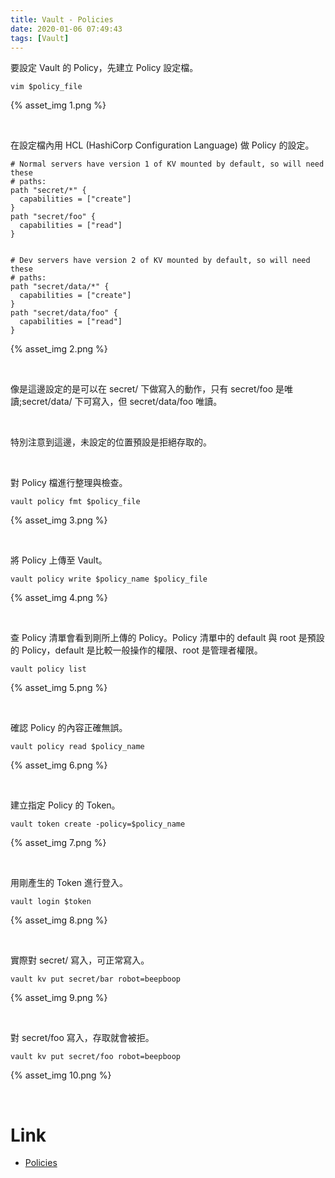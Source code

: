```yaml
---
title: Vault - Policies
date: 2020-01-06 07:49:43
tags: [Vault]
---
```


要設定 Vault 的 Policy，先建立 Policy 設定檔。  

<!-- More -->

    vim $policy_file

{% asset_img 1.png %}

</br>


在設定檔內用 HCL (HashiCorp Configuration Language) 做 Policy 的設定。  

```
# Normal servers have version 1 of KV mounted by default, so will need these
# paths:
path "secret/*" {
  capabilities = ["create"]
}
path "secret/foo" {
  capabilities = ["read"]
}


# Dev servers have version 2 of KV mounted by default, so will need these
# paths:
path "secret/data/*" {
  capabilities = ["create"]
}
path "secret/data/foo" {
  capabilities = ["read"]
}
```

{% asset_img 2.png %}

</br>


像是這邊設定的是可以在 secret/ 下做寫入的動作，只有 secret/foo 是唯讀;secret/data/ 下可寫入，但 secret/data/foo 唯讀。  

</br>


特別注意到這邊，未設定的位置預設是拒絕存取的。  

</br>


對 Policy 檔進行整理與檢查。  

    vault policy fmt $policy_file

{% asset_img 3.png %}

</br> 


將 Policy 上傳至 Vault。  

    vault policy write $policy_name $policy_file

{% asset_img 4.png %}

</br>


查 Policy 清單會看到剛所上傳的 Policy。Policy 清單中的 default 與 root 是預設的 Policy，default 是比較一般操作的權限、root 是管理者權限。  

    vault policy list

{% asset_img 5.png %}

</br>


確認 Policy 的內容正確無誤。  

    vault policy read $policy_name

{% asset_img 6.png %}

</br>


建立指定 Policy 的 Token。  

    vault token create -policy=$policy_name

{% asset_img 7.png %}

</br>


用剛產生的 Token 進行登入。  

    vault login $token

{% asset_img 8.png %}

</br>


實際對 secret/ 寫入，可正常寫入。  

    vault kv put secret/bar robot=beepboop

{% asset_img 9.png %}

</br>


對 secret/foo 寫入，存取就會被拒。  

    vault kv put secret/foo robot=beepboop

{% asset_img 10.png %}

</br>


Link
====
* [Policies](https://learn.hashicorp.com/vault/getting-started/policies)
